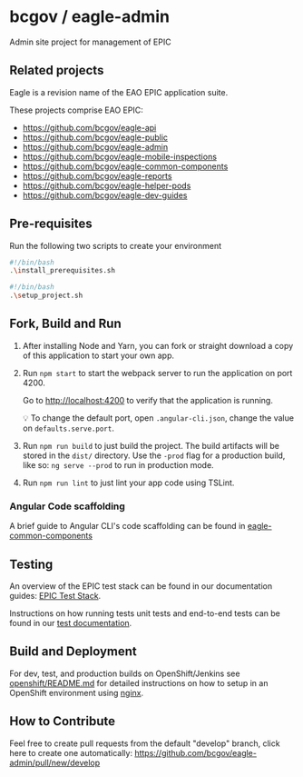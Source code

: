# bcgov / eagle-admin

Admin site project for management of EPIC

## Related projects

Eagle is a revision name of the EAO EPIC application suite.

These projects comprise EAO EPIC:

* <https://github.com/bcgov/eagle-api>
* <https://github.com/bcgov/eagle-public>
* <https://github.com/bcgov/eagle-admin>
* <https://github.com/bcgov/eagle-mobile-inspections>
* <https://github.com/bcgov/eagle-common-components>
* <https://github.com/bcgov/eagle-reports>
* <https://github.com/bcgov/eagle-helper-pods>
* <https://github.com/bcgov/eagle-dev-guides>

## Pre-requisites

Run the following two scripts to create your environment

```bash
#!/bin/bash
.\install_prerequisites.sh
```

```bash
#!/bin/bash
.\setup_project.sh
```

## Fork, Build and Run

1. After installing Node and Yarn, you can fork or straight download a copy of this application to start your own app.
1. Run `npm start` to start the webpack server to run the application on port 4200.

    Go to <http://localhost:4200> to verify that the application is running.

    :bulb: To change the default port, open `.angular-cli.json`, change the value on `defaults.serve.port`.

1. Run `npm run build` to just build the project. The build artifacts will be stored in the `dist/` directory. Use the `-prod` flag for a production build, like so: `ng serve --prod` to run in production mode.
1. Run `npm run lint` to just lint your app code using TSLint.

### Angular Code scaffolding

A brief guide to Angular CLI's code scaffolding can be found in [eagle-common-components](https://github.com/bcgov/eagle-dev-guides/blob/master/dev_guides/angular_scaffolding.md)

## Testing

An overview of the EPIC test stack can be found in our documentation guides: [EPIC Test Stack](https://github.com/bcgov/eagle-dev-guides/blob/master/dev_guides/testing_components.md).

Instructions on how running tests unit tests and end-to-end tests can be found in our [test documentation](https://github.com/bcgov/eagle-dev-guides/blob/master/dev_guides/angular_scaffolding.md#running-tests).

## Build and Deployment

For dev, test, and production builds on OpenShift/Jenkins see [openshift/README.md](https://github.com/bcgov/eagle-admin/blob/master/openshift/README.md) for detailed instructions on how to setup in an OpenShift environment using [nginx](https://www.nginx.com/).

## How to Contribute

Feel free to create pull requests from the default "develop" branch, click here to create one automatically: <https://github.com/bcgov/eagle-admin/pull/new/develop>
